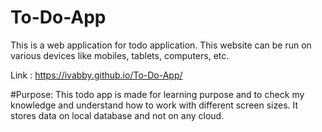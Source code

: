 # To-Do-App

This is a web application for todo application. This website can be run on various devices like mobiles, tablets, computers, etc.

Link : https://ivabby.github.io/To-Do-App/

#Purpose:
This todo app is made for learning purpose and to check my knowledge and understand how to work with different screen sizes. It stores data on local database and not on any cloud.
